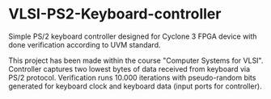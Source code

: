 # VLSI-PS2-Keyboard-controller
Simple PS/2 keyboard controller designed for Cyclone 3 FPGA device with done verification according to UVM standard.

This project has been made within the course "Computer Systems for VLSI".
Controller captures two lowest bytes of data received from keyboard via PS/2 protocol. Verification runs 10.000 iterations with pseudo-random bits generated for keyboard clock and keyboard data (input ports for controller).
